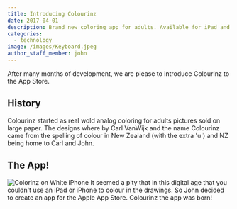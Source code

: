 ```yaml
---
title: Introducing Colourinz
date: 2017-04-01
description: Brand new coloring app for adults. Available for iPad and iPhone on the App Store.
categories:
  - technology
image: /images/Keyboard.jpeg
author_staff_member: john
---
```


After many months of development, we are please to introduce Colourinz to the App Store.

## History

Colourinz started as real wold analog coloring for adults pictures sold on large paper. The designs where by Carl VanWijk and the name Colourinz came from the spelling of colour in New Zealand (with the extra 'u') and NZ being home to Carl and John.

## The App!
![Colorinz on White iPhone](/images/Colourinz.png)
It seemed a pity that in this digital age that you couldn't use an iPad or iPhone to colour in the drawings. So John decided to create an app for the Apple App Store. Colourinz the app was born!
